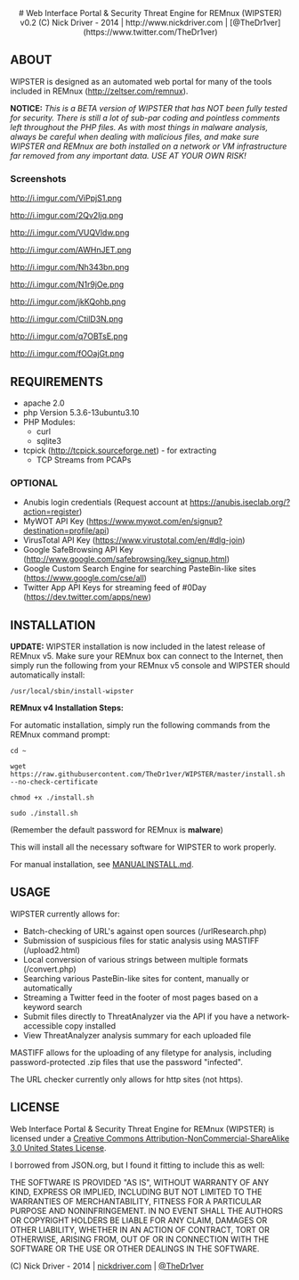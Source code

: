 
<center> 
# Web Interface Portal & Security Threat Engine for REMnux (WIPSTER) v0.2
(C) Nick Driver - 2014 | http://www.nickdriver.com | [@TheDr1ver](https://www.twitter.com/TheDr1ver)</center>


## ABOUT

WIPSTER is designed as an automated web portal for many of the tools included in
REMnux (http://zeltser.com/remnux). 

**NOTICE:** _This is a BETA version of WIPSTER that has NOT been fully tested for security.
		There is still a lot of sub-par coding and pointless comments left throughout the PHP files.
		As with most things in malware analysis, always be careful when dealing with malicious
		files, and make sure WIPSTER and REMnux are both installed on a network or 
		VM infrastructure far removed from any important data. USE AT YOUR OWN RISK!_
		
### Screenshots

http://i.imgur.com/ViPpjS1.png

http://i.imgur.com/2Qv2Ijq.png

http://i.imgur.com/VUQVldw.png

http://i.imgur.com/AWHnJET.png

http://i.imgur.com/Nh343bn.png

http://i.imgur.com/N1r9jOe.png

http://i.imgur.com/jkKQohb.png

http://i.imgur.com/CtilD3N.png

http://i.imgur.com/q7OBTsE.png

http://i.imgur.com/fOOajGt.png
		
## REQUIREMENTS

* apache 2.0
* php Version 5.3.6-13ubuntu3.10
* PHP Modules:
	- curl
	- sqlite3
* tcpick (http://tcpick.sourceforge.net) - for extracting
	- TCP Streams from PCAPs
 
### OPTIONAL
* Anubis login credentials (Request account at https://anubis.iseclab.org/?action=register)
* MyWOT API Key (https://www.mywot.com/en/signup?destination=profile/api)
* VirusTotal API Key (https://www.virustotal.com/en/#dlg-join)
* Google SafeBrowsing API Key (http://www.google.com/safebrowsing/key_signup.html)
* Google Custom Search Engine for searching PasteBin-like sites (https://www.google.com/cse/all)
* Twitter App API Keys for streaming feed of #0Day (https://dev.twitter.com/apps/new)


## INSTALLATION

**UPDATE:** WIPSTER installation is now included in the latest release of REMnux v5. Make sure your REMnux box can connect to the Internet, then simply run the following from your REMnux v5 console and WIPSTER should automatically install:

`/usr/local/sbin/install-wipster`

**REMnux v4 Installation Steps:**



For automatic installation, simply run the following commands from the REMnux command prompt:
	
`cd ~`

`wget https://raw.githubusercontent.com/TheDr1ver/WIPSTER/master/install.sh --no-check-certificate`

`chmod +x ./install.sh`

`sudo ./install.sh`
	
(Remember the default password for REMnux is **malware**) 

This will install all the necessary software for WIPSTER to work properly.

For manual installation, see [MANUALINSTALL.md](https://github.com/TheDr1ver/WIPSTER/blob/master/MANUALINSTALL.md).
		
## USAGE

WIPSTER currently allows for:

- Batch-checking of URL's against open sources (/urlResearch.php)
- Submission of suspicious files for static analysis using MASTIFF (/upload2.html)
- Local conversion of various strings between multiple formats (/convert.php)
- Searching various PasteBin-like sites for content, manually or automatically
- Streaming a Twitter feed in the footer of most pages based on a keyword search
- Submit files directly to ThreatAnalyzer via the API if you have a network-accessible copy installed
- View ThreatAnalyzer analysis summary for each uploaded file

MASTIFF allows for the uploading of any filetype for analysis, including
password-protected .zip files that use the password "infected".

The URL checker currently only allows for http sites (not https).

## LICENSE

Web Interface Portal & Security Threat Engine for REMnux (WIPSTER) is licensed 
under a  [Creative Commons Attribution-NonCommercial-ShareAlike 3.0 United States License](http://creativecommons.org/licenses/by-nc-sa/3.0/us/).

I borrowed from JSON.org, but I found it fitting to include this as well:

THE SOFTWARE IS PROVIDED "AS IS", WITHOUT WARRANTY OF ANY KIND, EXPRESS OR IMPLIED, 
INCLUDING BUT NOT LIMITED TO THE WARRANTIES OF MERCHANTABILITY, FITNESS FOR A PARTICULAR 
PURPOSE AND NONINFRINGEMENT. IN NO EVENT SHALL THE AUTHORS OR COPYRIGHT HOLDERS BE LIABLE 
FOR ANY CLAIM, DAMAGES OR OTHER LIABILITY, WHETHER IN AN ACTION OF CONTRACT, TORT OR OTHERWISE, 
ARISING FROM, OUT OF OR IN CONNECTION WITH THE SOFTWARE OR THE USE OR OTHER DEALINGS IN THE SOFTWARE.

(C) Nick Driver - 2014 | [nickdriver.com](http://nickdriver.com) | [@TheDr1ver](https://twitter.com/TheDr1ver)
